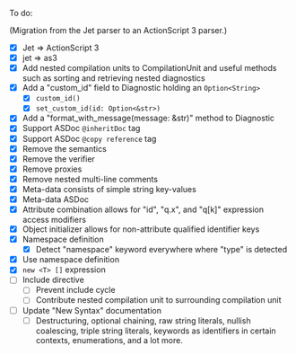To do:

(Migration from the Jet parser to an ActionScript 3 parser.)

- [x] Jet => ActionScript 3
- [x] jet => as3
- [x] Add nested compilation units to CompilationUnit and useful methods such as sorting and retrieving nested diagnostics
- [x] Add a "custom_id" field to Diagnostic holding an `Option<String>`
  - [x] `custom_id()`
  - [x] `set_custom_id(id: Option<&str>)`
- [x] Add a "format_with_message(message: &str)" method to Diagnostic
- [x] Support ASDoc `@inheritDoc` tag
- [x] Support ASDoc `@copy reference` tag
- [x] Remove the semantics
- [x] Remove the verifier
- [x] Remove proxies
- [x] Remove nested multi-line comments
- [x] Meta-data consists of simple string key-values
- [x] Meta-data ASDoc
- [x] Attribute combination allows for "id", "q.x", and "q[k]" expression access modifiers
- [x] Object initializer allows for non-attribute qualified identifier keys
- [x] Namespace definition
  - [x] Detect "namespace" keyword everywhere where "type" is detected
- [x] Use namespace definition
- [x] `new <T> []` expression
- [ ] Include directive
  - [ ] Prevent include cycle
  - [ ] Contribute nested compilation unit to surrounding compilation unit
- [ ] Update "New Syntax" documentation
  - [ ] Destructuring, optional chaining, raw string literals, nullish coalescing, triple string literals, keywords as identifiers in certain contexts, enumerations, and a lot more.